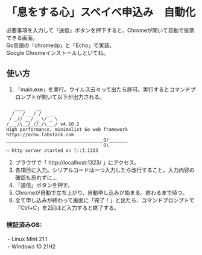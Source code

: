 # 「息をする心」スペイベ申込み　自動化
必要事項を入力して「送信」ボタンを押下すると、Chromeが開いて自動で投票できる画面。  
Go言語の「chromedp」と「Echo」で実装。  
Google Chromeインストールしといてね。  
  
## 使い方
1. 「main.exe」を実行。ウイルス云々って出たら許可。実行するとコマンドプロンプトが開いて以下が出力される。
```
   ____    __
  / __/___/ /  ___
 / _// __/ _ \/ _ \
/___/\__/_//_/\___/ v4.10.2
High performance, minimalist Go web framework
https://echo.labstack.com
____________________________________O/_______
                                    O\
⇨ http server started on [::]:1323
```
2. ブラウザで「 http://localhost:1323/ 」にアクセス。
3. 各項目に入力。シリアルコードは一つ入力したら改行すること。入力内容の確認も忘れずに...  
4. 「送信」ボタンを押す。
5. Chromeが自動で立ち上がり、自動申し込みが始まる。終わるまで待つ。
6. 全て申し込みが終わって画面に「完了！」と出たら、コマンドプロンプトで「Ctrl+C」を2回ほど入力すると終了する。  
  
### 検証済みOS:
・Linux Mint 21.1  
・Windows 10 21H2  
